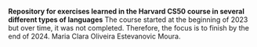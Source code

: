 **Repository for exercises learned in the Harvard CS50 course in several different types of languages**
The course started at the beginning of 2023 but over time, it was not completed. Therefore, the focus is to finish by the end of 2024.
Maria Clara Oliveira Estevanovic Moura.
